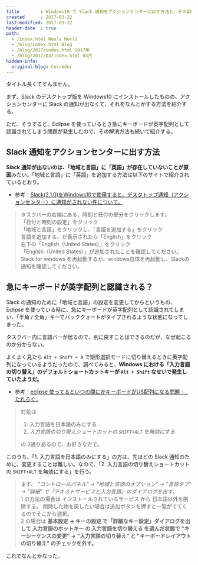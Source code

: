 ```yaml
---
title        : Windows10 で Slack 通知をアクションセンターに出す方法と、その副作用で Eclipse 使用時に英字配列になってしまう問題の解決法
created      : 2017-03-22
last-modified: 2017-03-22
header-date  : true
path:
  - /index.html Neo's World
  - /blog/index.html Blog
  - /blog/2017/index.html 2017年
  - /blog/2017/03/index.html 03月
hidden-info:
  original-blog: Corredor
---
```


タイトル長くてすんません。

まず、Slack のデスクトップ版を Windows10 にインストールしたものの、アクションセンターに Slack の通知が出なくて、それをなんとかする方法を紹介する。

ただ、そうすると、Eclipse を使っているとき急にキーボードが英字配列として認識されてしまう問題が発生したので、その解消方法も続いて紹介する。

## Slack 通知をアクションセンターに出す方法

**Slack 通知が出ないのは、「地域と言語」に「英語」が存在していないことが原因**みたい。「地域と言語」に「英語」を追加する方法は以下のサイトで紹介されているとおり。

- 参考：[Slack(2.1.0)をWindows10で使用すると、デスクトップ通知（アクションセンター）に通知がされない件について。](http://se.ykysd.com/2016/07/27/slack-window10-actioncenter/)

> タスクバーの右端にある、時刻と日付の部分をクリックします。  
> 「日付と時刻の設定」をクリック  
> 「地域と言語」をクリックし、「言語を追加する」をクリック  
> 言語を追加する、が表示されたら「English」をクリック  
> 右下の「English（United States）」をクリック  
> 「English（United States）」が追加されたことを確認してください。  
> Slack for windows を再起動するか、windows自体を再起動し、Slackの通知を確認してください。

## 急にキーボードが英字配列と認識される？

Slack の通知のために「地域と言語」の設定を変更してからというもの、Eclipse を使っている時に、急にキーボードが英字配列として認識されてしまい、「半角 / 全角」キーでバッククォートがタイプされるような状態になってしまった。

タスクバー内に言語バーが居るので、別に戻すことはできるのだが、なぜ起こるのか分からない。

よくよく見たら `Alt + Shift + A` で矩形選択モードに切り替えるときに英字配列になっているようだったので、調べてみると、**Windows における「入力言語の切り替え」のデフォルトショートカットキーが `Alt + Shift` なせいで発生していたようだ。**

- 参考：[eclipse 使ってるといつの間にかキーボードがUS配列になる問題 - ..たれろぐ..](http://d.hatena.ne.jp/naga_sawa/20090520/1242779719)

> 対処は
> 
> 1. 入力言語を日本語のみにする
> 2. *入力言語の切り替えショートカットの `SHIFT+ALT` を無効にする*
> 
> の 2通りあるので、お好きな方で。

このうち、「1. 入力言語を日本語のみにする」の方は、先ほどの Slack 通知のために、変更することは難しい。なので、「2. 入力言語の切り替えショートカットの `SHIFT+ALT` を無効にする」を行う。

> まず、 *"コントロールパネル" -> "地域と言語のオプション" -> "言語タブ" -> "詳細" で「テキストサービスと入力言語」のダイアログを出す*。  
> 1 の方法の場合は インストールされているサービス から 日本語以外を削除する。 削除した物を戻したい場合は追加ボタンを押すと一覧がでてくるのでそこから選択。  
> 2 の場合は **基本設定 -> キーの設定 で「詳細なキー設定」ダイアログを出して 入力言語のホットキー の 入力言語を切り替える を選んだ状態で "キーシーケンスの変更" -> "入力言語の切り替え" と "キーボードレイアウトの切り替え" のチェックを外す。**

これでなんとかなった。
